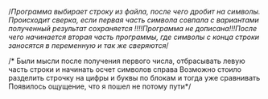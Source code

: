 /*Программа выбирает строку из файла, после чего дробит на символы.
    Происходит сверка, если первая часть символа совпала с вариантами полученный результат сохраняется
    !!!!Программа не дописана!!!После чего начинается вторая часть программы, где символы с конца строки заносятся в переменную и так же сверяются*/




/* Были мысли после получения первого числа, отбрасывать левую часть строки и начинать осчет символов справа
    Возможно стоило разделить строчку на цифры и буквы по блокам и тогда уже сравнивать
    Появилось ощущение, что я пошел не потому пути*/

    
